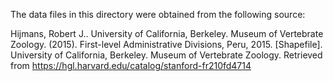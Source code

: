 The data files in this directory were obtained from the following source:

Hijmans, Robert J.. University of California, Berkeley. Museum of Vertebrate Zoology. (2015). First-level Administrative Divisions, Peru, 2015. [Shapefile]. University of California, Berkeley. Museum of Vertebrate Zoology. Retrieved from https://hgl.harvard.edu/catalog/stanford-fr210fd4714

